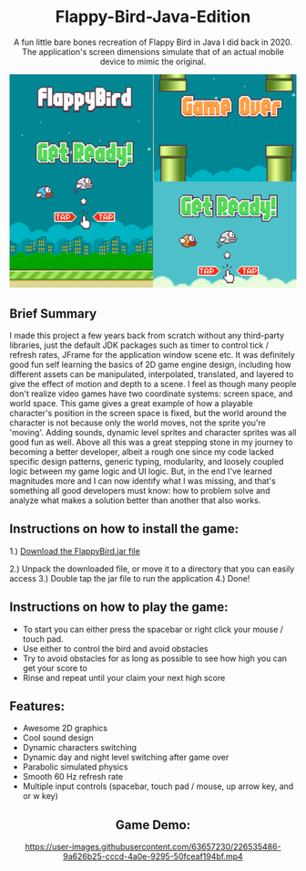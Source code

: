 <div align="center">

# Flappy-Bird-Java-Edition

A fun little bare bones recreation of Flappy Bird in Java I did back in 2020. The application's screen dimensions simulate that of an actual mobile device to mimic the original.

<img src="https://github.com/jcook03266/Flappy-Bird-Java-Edition/blob/main/Resources/flappybirdJavaEditionHero.png" width="800">
</div>

## Brief Summary

I made this project a few years back from scratch without any third-party libraries, just the default JDK packages such as timer to control tick / refresh rates, JFrame for the application window scene etc. It was definitely good fun self learning the basics of 2D game engine design, including how different assets can be manipulated, interpolated, translated, and layered to give the effect of motion and depth to a scene. I feel as though many people don't realize video games have two coordinate systems: screen space, and world space. This game gives a great example of how a playable character's position in the screen space is fixed, but the world around the character is not because only the world moves, not the sprite you're 'moving'. Adding sounds, dynamic level sprites and character sprites was all good fun as well. Above all this was a great stepping stone in my journey to becoming a better developer, albeit a rough one since my code lacked specific design patterns, generic typing, modularity, and loosely coupled logic between my game logic and UI logic. But, in the end I've learned magnitudes more and I can now identify what I was missing, and that's something all good developers must know: how to problem solve and analyze what makes a solution better than another that also works.

## Instructions on how to install the game:
1.) [Download the FlappyBird.jar file](https://github.com/jcook03266/Flappy-Bird-Java-Edition/blob/main/FlappyBirdJavaEdition.jar)

2.) Unpack the downloaded file, or move it to a directory that you can easily access
3.) Double tap the jar file to run the application
4.) Done!

## Instructions on how to play the game:
- To start you can either press the spacebar or right click your mouse / touch pad.
- Use either to control the bird and avoid obstacles
- Try to avoid obstacles for as long as possible to see how high you can get your score to
- Rinse and repeat until your claim your next high score

## Features:
- Awesome 2D graphics
- Cool sound design
- Dynamic characters switching
- Dynamic day and night level switching after game over
- Parabolic simulated physics
- Smooth 60 Hz refresh rate
- Multiple input controls (spacebar, touch pad / mouse, up arrow key, and or w key)

<div align="center">
  
  
##  Game Demo:
https://user-images.githubusercontent.com/63657230/226535486-9a626b25-cccd-4a0e-9295-50fceaf194bf.mp4
  
</div>

